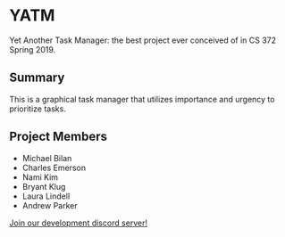# YATM
Yet Another Task Manager: the best project ever conceived of in CS 372 Spring 2019.
## Summary
This is a graphical task manager that utilizes importance and urgency to prioritize tasks.
## Project Members
- Michael Bilan
- Charles Emerson
- Nami Kim
- Bryant Klug
- Laura Lindell
- Andrew Parker

[Join our development discord server!](https://discord.gg/ZzpX3Qu)
